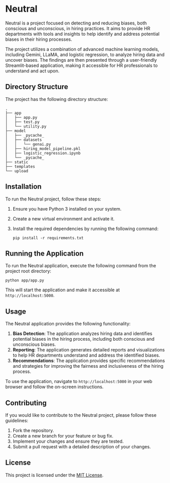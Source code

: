 # Neutral

Neutral is a project focused on detecting and reducing biases, both conscious and unconscious, in hiring practices. It aims to provide HR departments with tools and insights to help identify and address potential biases in their hiring processes.

The project utilizes a combination of advanced machine learning models, including Gemini, LLaMA, and logistic regression, to analyze hiring data and uncover biases. The findings are then presented through a user-friendly Streamlit-based application, making it accessible for HR professionals to understand and act upon.

## Directory Structure

The project has the following directory structure:

```
.
├── app
│   ├── app.py
│   ├── test.py
│   └── utility.py
├── model
│   ├── _pycache_
│   ├── datasets
│   │   └── genai.py
│   ├── hiring_model_pipeline.pkl
│   ├── logistic_regression.ipynb
│   └── _pycache_
├── static
├── templates
└── upload
```

## Installation

To run the Neutral project, follow these steps:

1. Ensure you have Python 3 installed on your system.
2. Create a new virtual environment and activate it.
3. Install the required dependencies by running the following command:

   ```
   pip install -r requirements.txt
   ```

## Running the Application

To run the Neutral application, execute the following command from the project root directory:

```
python app/app.py
```

This will start the application and make it accessible at `http://localhost:5000`.

## Usage

The Neutral application provides the following functionality:

1. **Bias Detection**: The application analyzes hiring data and identifies potential biases in the hiring process, including both conscious and unconscious biases.
2. **Reporting**: The application generates detailed reports and visualizations to help HR departments understand and address the identified biases.
3. **Recommendations**: The application provides specific recommendations and strategies for improving the fairness and inclusiveness of the hiring process.

To use the application, navigate to `http://localhost:5000` in your web browser and follow the on-screen instructions.

## Contributing

If you would like to contribute to the Neutral project, please follow these guidelines:

1. Fork the repository.
2. Create a new branch for your feature or bug fix.
3. Implement your changes and ensure they are tested.
4. Submit a pull request with a detailed description of your changes.

## License

This project is licensed under the [MIT License](LICENSE).